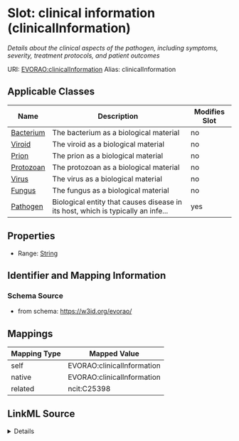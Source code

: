 

# Slot: clinical information (clinicalInformation) 


_Details about the clinical aspects of the pathogen, including symptoms, severity, treatment protocols, and patient outcomes_





URI: [EVORAO:clinicalInformation](https://w3id.org/evorao/clinicalInformation)
Alias: clinicalInformation

<!-- no inheritance hierarchy -->





## Applicable Classes

| Name | Description | Modifies Slot |
| --- | --- | --- |
| [Bacterium](Bacterium.md) | The bacterium as a biological material |  no  |
| [Viroid](Viroid.md) | The viroid as a biological material |  no  |
| [Prion](Prion.md) | The prion as a biological material |  no  |
| [Protozoan](Protozoan.md) | The protozoan as a biological material |  no  |
| [Virus](Virus.md) | The virus as a biological material |  no  |
| [Fungus](Fungus.md) | The fungus as a biological material |  no  |
| [Pathogen](Pathogen.md) | Biological entity that causes disease in its host, which is typically an infe... |  yes  |







## Properties

* Range: [String](String.md)





## Identifier and Mapping Information







### Schema Source


* from schema: https://w3id.org/evorao/




## Mappings

| Mapping Type | Mapped Value |
| ---  | ---  |
| self | EVORAO:clinicalInformation |
| native | EVORAO:clinicalInformation |
| related | ncit:C25398 |




## LinkML Source

<details>
```yaml
name: clinicalInformation
description: Details about the clinical aspects of the pathogen, including symptoms,
  severity, treatment protocols, and patient outcomes
title: clinical information
from_schema: https://w3id.org/evorao/
related_mappings:
- ncit:C25398
rank: 1000
alias: clinicalInformation
domain_of:
- Pathogen
range: string
required: false
multivalued: false

```
</details>